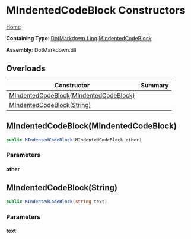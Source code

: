 # MIndentedCodeBlock Constructors

[Home](../../../../README.md#_top)

**Containing Type**: [DotMarkdown.Linq](../../README.md#_top)\.[MIndentedCodeBlock](../README.md#_top)

**Assembly**: DotMarkdown\.dll

## Overloads

| Constructor | Summary |
| ----------- | ------- |
| [MIndentedCodeBlock(MIndentedCodeBlock)](#DotMarkdown_Linq_MIndentedCodeBlock__ctor_DotMarkdown_Linq_MIndentedCodeBlock_) | |
| [MIndentedCodeBlock(String)](#DotMarkdown_Linq_MIndentedCodeBlock__ctor_System_String_) | |

## MIndentedCodeBlock\(MIndentedCodeBlock\) <a name="DotMarkdown_Linq_MIndentedCodeBlock__ctor_DotMarkdown_Linq_MIndentedCodeBlock_"></a>

```csharp
public MIndentedCodeBlock(MIndentedCodeBlock other)
```

### Parameters

#### other

## MIndentedCodeBlock\(String\) <a name="DotMarkdown_Linq_MIndentedCodeBlock__ctor_System_String_"></a>

```csharp
public MIndentedCodeBlock(string text)
```

### Parameters

#### text

